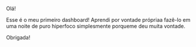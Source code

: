 Olá!

Esse é o meu primeiro dashboard! Aprendi por vontade própriaa fazê-lo em uma noite de puro hiperfoco simplesmente porqueme deu muita vontade.

Obrigada!

